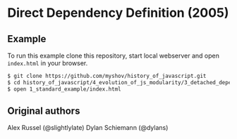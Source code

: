 # Direct Dependency Definition (2005)

## Example

To run this example clone this repository, start local webserver and open `index.html` in your browser.

```bash
$ git clone https://github.com/myshov/history_of_javascript.git
$ cd history_of_javascript/4_evolution_of_js_modularity/3_detached_dependency_definitions_2005_2007/a_Direct_Dependency_Definition_2005
$ open 1_standard_example/index.html
```

## Original authors

Alex Russel (@slightlylate)
Dylan Schiemann (@dylans)
